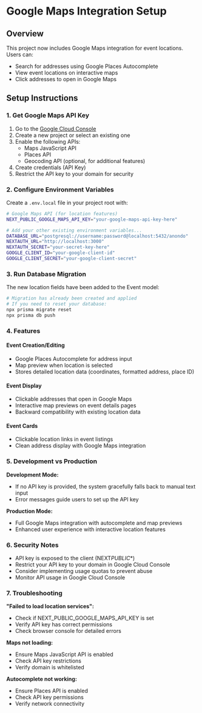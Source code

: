 # Google Maps Integration Setup

## Overview

This project now includes Google Maps integration for event locations. Users can:

- Search for addresses using Google Places Autocomplete
- View event locations on interactive maps
- Click addresses to open in Google Maps

## Setup Instructions

### 1. Get Google Maps API Key

1. Go to the [Google Cloud Console](https://console.cloud.google.com/)
2. Create a new project or select an existing one
3. Enable the following APIs:
   - Maps JavaScript API
   - Places API
   - Geocoding API (optional, for additional features)
4. Create credentials (API Key)
5. Restrict the API key to your domain for security

### 2. Configure Environment Variables

Create a `.env.local` file in your project root with:

```bash
# Google Maps API (for location features)
NEXT_PUBLIC_GOOGLE_MAPS_API_KEY="your-google-maps-api-key-here"

# Add your other existing environment variables...
DATABASE_URL="postgresql://username:password@localhost:5432/anondo"
NEXTAUTH_URL="http://localhost:3000"
NEXTAUTH_SECRET="your-secret-key-here"
GOOGLE_CLIENT_ID="your-google-client-id"
GOOGLE_CLIENT_SECRET="your-google-client-secret"
```

### 3. Run Database Migration

The new location fields have been added to the Event model:

```bash
# Migration has already been created and applied
# If you need to reset your database:
npx prisma migrate reset
npx prisma db push
```

### 4. Features

#### Event Creation/Editing

- Google Places Autocomplete for address input
- Map preview when location is selected
- Stores detailed location data (coordinates, formatted address, place ID)

#### Event Display

- Clickable addresses that open in Google Maps
- Interactive map previews on event details pages
- Backward compatibility with existing location data

#### Event Cards

- Clickable location links in event listings
- Clean address display with Google Maps integration

### 5. Development vs Production

**Development Mode:**

- If no API key is provided, the system gracefully falls back to manual text input
- Error messages guide users to set up the API key

**Production Mode:**

- Full Google Maps integration with autocomplete and map previews
- Enhanced user experience with interactive location features

### 6. Security Notes

- API key is exposed to the client (NEXT*PUBLIC*\*)
- Restrict your API key to your domain in Google Cloud Console
- Consider implementing usage quotas to prevent abuse
- Monitor API usage in Google Cloud Console

### 7. Troubleshooting

**"Failed to load location services":**

- Check if NEXT_PUBLIC_GOOGLE_MAPS_API_KEY is set
- Verify API key has correct permissions
- Check browser console for detailed errors

**Maps not loading:**

- Ensure Maps JavaScript API is enabled
- Check API key restrictions
- Verify domain is whitelisted

**Autocomplete not working:**

- Ensure Places API is enabled
- Check API key permissions
- Verify network connectivity
